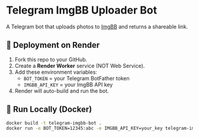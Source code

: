 # Telegram ImgBB Uploader Bot

A Telegram bot that uploads photos to [ImgBB](https://imgbb.com) and returns a shareable link.

## 🚀 Deployment on Render

1. Fork this repo to your GitHub.
2. Create a **Render Worker** service (NOT Web Service).
3. Add these environment variables:
   - `BOT_TOKEN` = your Telegram BotFather token
   - `IMGBB_API_KEY` = your ImgBB API key
4. Render will auto-build and run the bot.

## 🐳 Run Locally (Docker)

```bash
docker build -t telegram-imgbb-bot .
docker run -e BOT_TOKEN=12345:abc -e IMGBB_API_KEY=your_key telegram-imgbb-bot




